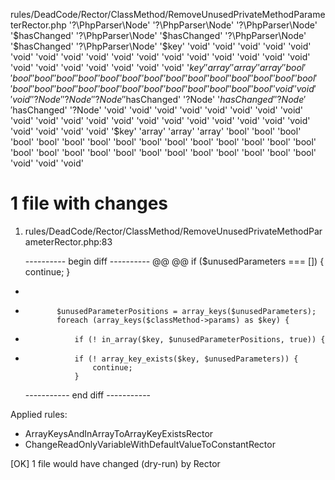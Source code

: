 rules/DeadCode/Rector/ClassMethod/RemoveUnusedPrivateMethodParameterRector.php
'?\PhpParser\Node'
'?\PhpParser\Node'
'?\PhpParser\Node'
'$hasChanged'
'?\PhpParser\Node'
'$hasChanged'
'?\PhpParser\Node'
'$hasChanged'
'?\PhpParser\Node'
'$key'
'void'
'void'
'void'
'void'
'void'
'void'
'void'
'void'
'void'
'void'
'void'
'void'
'void'
'void'
'void'
'void'
'void'
'void'
'void'
'void'
'void'
'void'
'void'
'void'
'$key'
'array'
'array'
'array'
'bool'
'bool'
'bool'
'bool'
'bool'
'bool'
'bool'
'bool'
'bool'
'bool'
'bool'
'bool'
'bool'
'bool'
'bool'
'bool'
'bool'
'bool'
'bool'
'bool'
'bool'
'bool'
'bool'
'bool'
'bool'
'bool'
'bool'
'void'
'void'
'void'
'?Node'
'?Node'
'?Node'
'$hasChanged'
'?Node'
'$hasChanged'
'?Node'
'$hasChanged'
'?Node'
'void'
'void'
'void'
'void'
'void'
'void'
'void'
'void'
'void'
'void'
'void'
'void'
'void'
'void'
'void'
'void'
'void'
'void'
'void'
'void'
'void'
'void'
'void'
'void'
'$key'
'array'
'array'
'array'
'bool'
'bool'
'bool'
'bool'
'bool'
'bool'
'bool'
'bool'
'bool'
'bool'
'bool'
'bool'
'bool'
'bool'
'bool'
'bool'
'bool'
'bool'
'bool'
'bool'
'bool'
'bool'
'bool'
'bool'
'bool'
'bool'
'bool'
'void'
'void'
'void'

1 file with changes
===================

1) rules/DeadCode/Rector/ClassMethod/RemoveUnusedPrivateMethodParameterRector.php:83

    ---------- begin diff ----------
@@ @@
             if ($unusedParameters === []) {
                 continue;
             }
-
-            $unusedParameterPositions = array_keys($unusedParameters);
             foreach (array_keys($classMethod->params) as $key) {
-                if (! in_array($key, $unusedParameterPositions, true)) {
+                if (! array_key_exists($key, $unusedParameters)) {
                     continue;
                 }
    ----------- end diff -----------

Applied rules:
 * ArrayKeysAndInArrayToArrayKeyExistsRector
 * ChangeReadOnlyVariableWithDefaultValueToConstantRector


 [OK] 1 file would have changed (dry-run) by Rector                                                                     

